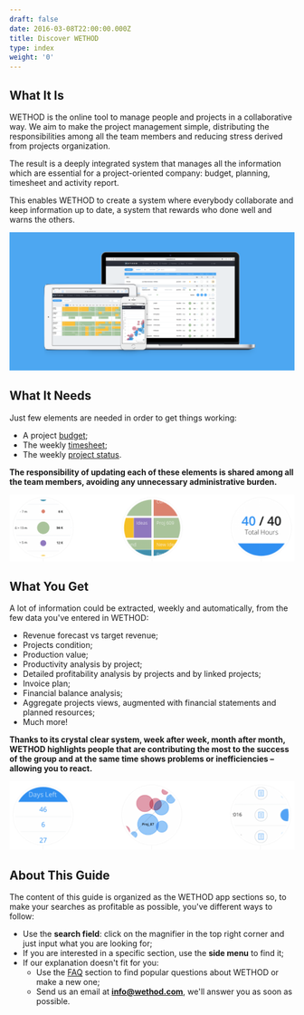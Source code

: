 ```yaml
---
draft: false
date: 2016-03-08T22:00:00.000Z
title: Discover WETHOD
type: index
weight: '0'
---
```


## What It Is

WETHOD is the online tool to manage people and projects in a collaborative way. We aim to make the project management simple, distributing the responsibilities among all the team members and reducing stress derived from projects organization.

The result is a deeply integrated system that manages all the information which are essential for a project-oriented company: budget, planning, timesheet and activity report.

This enables WETHOD to create a system where everybody collaborate and keep information up to date, a system that rewards who done well and warns the others.

![](/uploads/2017/05/25/wethod-banner-1.png)

## What It Needs

Just few elements are needed in order to get things working:

* A project [budget](/budget/index);
* The weekly [timesheet](/friday/index/#timesheet);
* The weekly [project status](/friday/index/#project-status).

**The responsibility of updating each of these elements is shared among all the team members, avoiding any unnecessary administrative burden.**

![](/uploads/2017/05/25/space-banner-1.png)

## What You Get

A lot of information could be extracted, weekly and automatically, from the few data you've entered in WETHOD:

* Revenue forecast vs target revenue;
* Projects condition;
* Production value;
* Productivity analysis by project;
* Detailed profitability analysis by projects and by linked projects;
* Invoice plan;
* Financial balance analysis;
* Aggregate projects views, augmented with financial statements and planned resources;
* Much more!

**Thanks to its crystal clear system, week after week, month after month, WETHOD highlights people that are contributing the most to the success of the group and at the same time shows problems or inefficiencies – allowing you to react.**

![](/uploads/2017/05/25/space-banner-2.png)

## About This Guide

The content of this guide is organized as the WETHOD app sections so, to make your searches as profitable as possible, you've different ways to follow:

* Use the **search field**: click on the magnifier in the top right corner and just input what you are looking for;
* If you are interested in a specific section, use the **side menu** to find it;
* If our explanation doesn't fit for you:
  * Use the [FAQ](/faq/index) section to find popular questions about WETHOD or make a new one;
  * Send us an email at **[info@wethod.com](mailto:info@wethod.com)**, we'll answer you as soon as possible.
